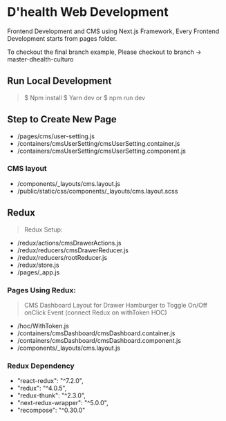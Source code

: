 # D'health Web Development

Frontend Development and CMS using Next.js Framework,
Every Frontend Development starts from pages folder.

To checkout the final branch example, Please checkout to branch -> master-dhealth-culturo

## Run Local Development

> $ Npm install
> $ Yarn dev
> or
> $ npm run dev

## Step to Create New Page

- /pages/cms/user-setting.js
- /containers/cmsUserSetting/cmsUserSetting.container.js
- /containers/cmsUserSetting/cmsUserSetting.component.js

### CMS layout

- /components/_layouts/cms.layout.js
- /public/static/css/components/_layouts/cms.layout.scss

## Redux

> Redux Setup:

- /redux/actions/cmsDrawerActions.js
- /redux/reducers/cmsDrawerReducer.js
- /redux/reducers/rootReducer.js
- /redux/store.js
- /pages/_app.js

### Pages Using Redux:

> CMS Dashboard Layout for Drawer Hamburger to Toggle On/Off onClick Event (connect Redux on withToken HOC)

- /hoc/WithToken.js
- /containers/cmsDashboard/cmsDashboard.container.js
- /containers/cmsDashboard/cmsDashboard.component.js
- /components/_layouts/cms.layout.js

### Redux Dependency

- "react-redux": "^7.2.0",
- "redux": "^4.0.5",
- "redux-thunk": "^2.3.0",
- "next-redux-wrapper": "^5.0.0",
- "recompose": "^0.30.0"
